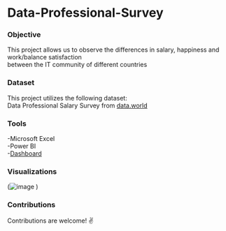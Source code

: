 # Data-Professional-Survey
### Objective
This project allows us to observe the differences in salary, happiness and work/balance satisfaction <br>between the IT community of different countries
### Dataset
This project utilizes the following dataset:<br>
Data Professional Salary Survey from [data.world](https://data.world/finance/data-professional-salary-survey)
### Tools
-Microsoft Excel <br>
-Power BI <br>
-[Dashboard](https://app.powerbi.com/view?r=eyJrIjoiMGMzYjFmN2QtMDM5Yy00NTFkLTkwYmQtZmI2MDU0MzI3NzMxIiwidCI6IjVmMjgyOTEwLTE3NmYtNDU5ZC1hYjdkLWI3NDRhYTZlZmMwNyIsImMiOjR9) <br>


### Visualizations
(![image](https://github.com/arza1uz/Data-Professional-Survey/assets/119543755/f3aa261a-fcaf-4f1e-b622-e12a249e9944)
)

### Contributions
Contributions are welcome! ✌<br>

